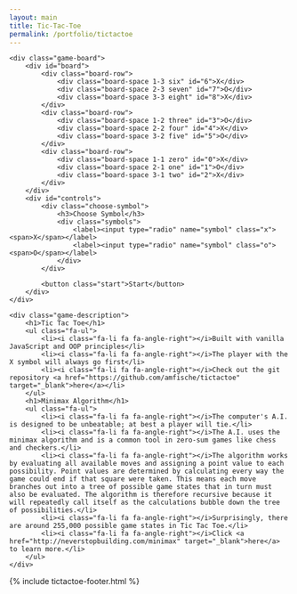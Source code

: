 ```yaml
---
layout: main
title: Tic-Tac-Toe
permalink: /portfolio/tictactoe
---
```


<div class="container" id="tictactoe">

	<div class="game-board">
		<div id="board">
			<div class="board-row">
				<div class="board-space 1-3 six" id="6">X</div>
				<div class="board-space 2-3 seven" id="7">O</div>
				<div class="board-space 3-3 eight" id="8">X</div>
			</div>
			<div class="board-row">
				<div class="board-space 1-2 three" id="3">O</div>
				<div class="board-space 2-2 four" id="4">X</div>
				<div class="board-space 3-2 five" id="5">O</div>
			</div>
			<div class="board-row">
				<div class="board-space 1-1 zero" id="0">X</div>
				<div class="board-space 2-1 one" id="1">O</div>
				<div class="board-space 3-1 two" id="2">X</div>
			</div>
		</div>
		<div id="controls">
			<div class="choose-symbol">
				<h3>Choose Symbol</h3>
				<div class="symbols">
					<label><input type="radio" name="symbol" class="x"><span>X</span></label>
					<label><input type="radio" name="symbol" class="o"><span>O</span></label>	
				</div>
			</div>

			<button class="start">Start</button>
		</div>
	</div>

	<div class="game-description">
		<h1>Tic Tac Toe</h1>
		<ul class="fa-ul">
			<li><i class="fa-li fa fa-angle-right"></i>Built with vanilla JavaScript and OOP principles</li>
			<li><i class="fa-li fa fa-angle-right"></i>The player with the X symbol will always go first</li>
			<li><i class="fa-li fa fa-angle-right"></i>Check out the git repository <a href="https://github.com/amfische/tictactoe" target="_blank">here</a></li>
		</ul>
		<h1>Minimax Algorithm</h1>
		<ul class="fa-ul">
			<li><i class="fa-li fa fa-angle-right"></i>The computer's A.I. is designed to be unbeatable; at best a player will tie.</li>
			<li><i class="fa-li fa fa-angle-right"></i>The A.I. uses the minimax algorithm and is a common tool in zero-sum games like chess and checkers.</li>
			<li><i class="fa-li fa fa-angle-right"></i>The algorithm works by evaluating all available moves and assigning a point value to each possibility. Point values are determined by calculating every way the game could end if that square were taken. This means each move branches out into a tree of possible game states that in turn must also be evaluated. The algorithm is therefore recursive because it will repeatedly call itself as the calculations bubble down the tree of possibilities.</li>
			<li><i class="fa-li fa fa-angle-right"></i>Surprisingly, there are around 255,000 possible game states in Tic Tac Toe.</li>
			<li><i class="fa-li fa fa-angle-right"></i>Click <a href="http://neverstopbuilding.com/minimax" target="_blank">here</a> to learn more.</li>
		</ul>
	</div>
</div>

{% include tictactoe-footer.html %}